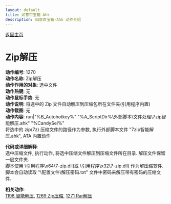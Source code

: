```yaml
---
layout: default
title: 如意百宝箱-Ahk
description: 如意百宝箱-Ahk 动作介绍
---
```

<link rel="stylesheet" href="../Actions/css/atom-one-light.min.css">
<script src="../Actions/js/highlight.min.js"></script>
<script>hljs.highlightAll();</script>

[返回主页](../index.md)

# [](#header-2) Zip解压

**动作编号**: 1270  
**动作名称**: Zip解压  
**动作作用的对象**: 选中文件  
**动作热键**: 无  
**动作鼠标手势**: 无  
**动作说明**: 将选中的 Zip 文件自动解压到压缩包所在文件夹(引用程序内置)  
**动作截图**:  无   
**动作内容**: run|"%B_Autohotkey%" "%A_ScriptDir%\外部脚本\文件处理\7zip智能解压.ahk" "%CandySel%"  
将选中的 zip(7z) 压缩文件的路径作为参数, 执行外部脚本文件 "7zip智能解压.ahk", ATA 内置动作  

**代码或详细解释**:    
选中压缩文件, 执行动作, 将选中压缩文件解压到压缩文件所在目录. 解压文件保留一层文件夹.  
脚本使用 \引用程序\x64\7-zip.dll(或 \引用程序\x32\7-zip.dll) 作为解压缩软件.  
脚本会自动读取 "\配置文件\解压密码.txt" 文件中密码来解压带有密码的压缩文件.  

**相关动作**:  
[1198 智能解压](1198.md), [1269 Zip压缩](1269.md), [1271 Rar解压](1271.md)